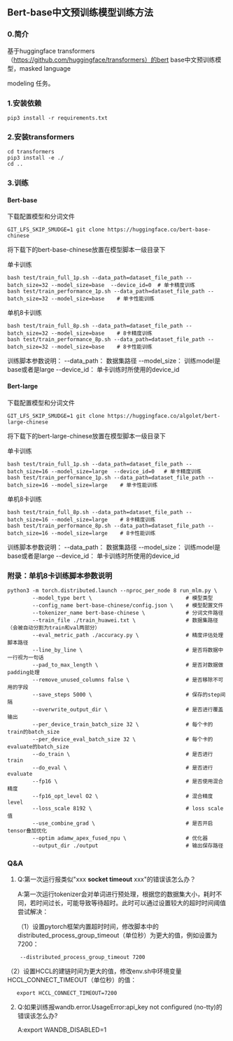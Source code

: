 ## Bert-base中文预训练模型训练方法

### 0.简介

基于huggingface transformers（https://github.com/huggingface/transformers）的bert base中文预训练模型，masked language 

modeling 任务。

### 1.安装依赖

```
pip3 install -r requirements.txt
```

### 2.安装transformers

```
cd transformers
pip3 install -e ./
cd ..
```

### 3.训练

#### Bert-base

下载配置模型和分词文件

```
GIT_LFS_SKIP_SMUDGE=1 git clone https://huggingface.co/bert-base-chinese
```

将下载下的bert-base-chinese放置在模型脚本一级目录下

单卡训练

```
bash test/train_full_1p.sh --data_path=dataset_file_path --batch_size=32 --model_size=base  --device_id=0  # 单卡精度训练
bash test/train_performance_1p.sh --data_path=dataset_file_path --batch_size=32 --model_size=base    # 单卡性能训练
```

单机8卡训练

```
bash test/train_full_8p.sh --data_path=dataset_file_path --batch_size=32 --model_size=base    # 8卡精度训练
bash test/train_performance_8p.sh --data_path=dataset_file_path --batch_size=32 --model_size=base    # 8卡性能训练
```

训练脚本参数说明：
    --data_path：  数据集路径
	--model_size： 训练model是base或者是large
    --device_id：  单卡训练时所使用的device_id


#### Bert-large

下载配置模型和分词文件

```
GIT_LFS_SKIP_SMUDGE=1 git clone https://huggingface.co/algolet/bert-large-chinese
```

将下载下的bert-large-chinese放置在模型脚本一级目录下

单卡训练

```
bash test/train_full_1p.sh --data_path=dataset_file_path --batch_size=16 --model_size=large  --device_id=0   # 单卡精度训练
bash test/train_performance_1p.sh --data_path=dataset_file_path --batch_size=16 --model_size=large    # 单卡性能训练
```

单机8卡训练

```
bash test/train_full_8p.sh --data_path=dataset_file_path --batch_size=16 --model_size=large    # 8卡精度训练
bash test/train_performance_8p.sh --data_path=dataset_file_path --batch_size=16 --model_size=large    # 8卡性能训练
```

训练脚本参数说明：
    --data_path：  数据集路径
	--model_size： 训练model是base或者是large
    --device_id：  单卡训练时所使用的device_id


### 附录：单机8卡训练脚本参数说明

```
python3 -m torch.distributed.launch --nproc_per_node 8 run_mlm.py \
        --model_type bert \                              # 模型类型
        --config_name bert-base-chinese/config.json \    # 模型配置文件
        --tokenizer_name bert-base-chinese \             # 分词文件路径
        --train_file ./train_huawei.txt \                # 数据集路径（会被自动分割为train和val两部分）
        --eval_metric_path ./accuracy.py \               # 精度评估处理脚本路径
        --line_by_line \                                 # 是否将数据中一行视为一句话
        --pad_to_max_length \                            # 是否对数据做padding处理
        --remove_unused_columns false \                  # 是否移除不可用的字段
        --save_steps 5000 \                              # 保存的step间隔
        --overwrite_output_dir \                         # 是否进行覆盖输出
        --per_device_train_batch_size 32 \               # 每个卡的train的batch_size
        --per_device_eval_batch_size 32 \                # 每个卡的evaluate的batch_size
        --do_train \                                     # 是否进行train
        --do_eval \                                      # 是否进行evaluate
        --fp16 \                                         # 是否使用混合精度
        --fp16_opt_level O2 \                            # 混合精度level
        --loss_scale 8192 \                              # loss scale值
        --use_combine_grad \                             # 是否开启tensor叠加优化
        --optim adamw_apex_fused_npu \                   # 优化器
        --output_dir ./output                            # 输出保存路径
```

### Q&A

1. Q:第一次运行报类似"xxx **socket timeout** xxx"的错误该怎么办？

   A:第一次运行tokenizer会对单词进行预处理，根据您的数据集大小，耗时不同，若时间过长，可能导致等待超时。此时可以通过设置较大的超时时间阈值尝试解决：

   （1）设置pytorch框架内置超时时间，修改脚本中的distributed_process_group_timeout（单位秒）为更大的值，例如设置为7200：
   
```
    --distributed_process_group_timeout 7200
```
   
   （2）设置HCCL的建链时间为更大的值，修改env.sh中环境变量HCCL_CONNECT_TIMEOUT（单位秒）的值：
   
```
   export HCCL_CONNECT_TIMEOUT=7200
 ```
2. Q:如果训练报wandb.error.UsageError:api_key not configured (no-tty)的错误该怎么办?
  
   A:export WANDB_DISABLED=1



